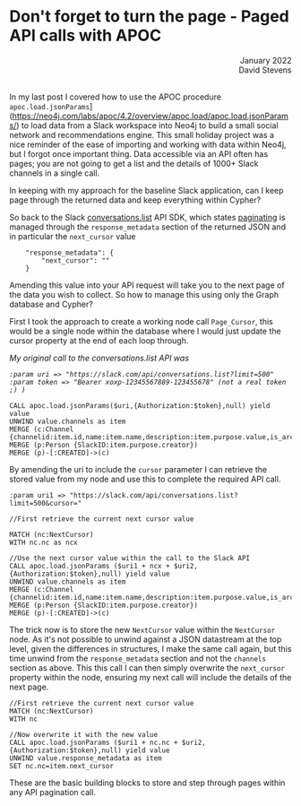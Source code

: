 # Don't forget to turn the page - Paged API calls with APOC

<div align="right">January 2022</div>
<div align="right">David Stevens</div>
<br>

In my last post I covered how to use the APOC procedure `apoc.load.jsonParams`](https://neo4j.com/labs/apoc/4.2/overview/apoc.load/apoc.load.jsonParams/) to load data from a Slack workspace into Neo4j to build a small social network and recommendations engine.   This small holiday project was a nice reminder of the ease of importing and working with data within Neo4j, but I forgot once important thing.   Data accessible via an API often has pages; you are not going to get a list and the details of 1000+ Slack channels in a single call.

In keeping with my approach for the baseline Slack application, can I keep page through the returned data and keep everything within Cypher?

So back to the Slack [conversations.list](https://api.slack.com/methods/conversations.list) API SDK, which states [paginating](https://api.slack.com/docs/pagination) is managed through the `response_metadata` section of the returned JSON and in particular the `next_cursor` value


~~~:JSON
    "response_metadata": {
        "next_cursor": ""
    }
~~~

Amending this value into your API request will take you to the next page of the data you wish to collect.   So how to manage this using only the Graph database and Cypher?

First I took the approach to create a working node call `Page_Cursor`, this would be a single node within the database where I would just update the cursor property at the end of each loop through.


_My original call to the conversations.list API was_

_`:param uri => "https://slack.com/api/conversations.list?limit=500"`_ <br>
_`:param token => "Bearer xoxp-12345567889-123455678" (not a real token ;) )`_


~~~
CALL apoc.load.jsonParams($uri,{Authorization:$token},null) yield value
UNWIND value.channels as item
MERGE (c:Channel {channelid:item.id,name:item.name,description:item.purpose.value,is_archived:item.is_archived})
MERGE (p:Person {SlackID:item.purpose.creator})
MERGE (p)-[:CREATED]->(c)
~~~

By amending the uri to include the `cursor` parameter I can retrieve the stored value from my node and use this to complete the required API call.

`:param uri1 => "https://slack.com/api/conversations.list?limit=500&cursor="`

~~~
//First retrieve the current next cursor value

MATCH (nc:NextCursor)
WITH nc.nc as ncx

//Use the next cursor value within the call to the Slack API
CALL apoc.load.jsonParams ($uri1 + ncx + $uri2,{Authorization:$token},null) yield value
UNWIND value.channels as item
MERGE (c:Channel {channelid:item.id,name:item.name,description:item.purpose.value,is_archived:item.is_archived})
MERGE (p:Person {SlackID:item.purpose.creator})
MERGE (p)-[:CREATED]->(c)
~~~

The trick now is to store the new `NextCursor` value within the `NextCursor` node.  As it's not possible to unwind against a JSON datastream at the top level, given the differences in structures, I make the same call again, but this time unwind from the `response_metadata` section and not the `channels` section as above.    This this call I can then simply overwrite the `next_cursor` property within the node, ensuring my next call will include the details of the next page.

~~~
//First retrieve the current next cursor value
MATCH (nc:NextCursor)
WITH nc

//Now overwrite it with the new value
CALL apoc.load.jsonParams ($uri1 + nc.nc + $uri2,{Authorization:$token},null) yield value
UNWIND value.response_metadata as item
SET nc.nc=item.next_cursor
~~~

These are the basic building blocks to store and step through pages within any API pagination call. 



